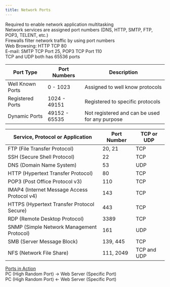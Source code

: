 ```yaml
---
title: Network Ports
---
```


Required to enable network application multitasking  
Network services are assigned port numbers (DNS, HTTP, SMTP, FTP, POP3, TELENT, etc.)  
Firewalls filter network traffic by using port numbers  
Web Browsing: HTTP TCP 80  
E-mail: SMTP TCP Port 25, POP3 TCP Port 110  
TCP and UDP both has 65536 ports

| Port Type        | Port Numbers  | Description                                    |
| ---------------- | ------------- | ---------------------------------------------- |
| Well Known Ports | 0 - 1023      | Assigned to well know protocols                |
| Registered Ports | 1024 - 49151  | Registered to specific protocols               |
| Dynamic Ports    | 49152 - 65535 | Not registered and can be used for any purpose |

| Service, Protocol or Application            | Port Number | TCP or UDP  |
| ------------------------------------------- | ----------- | ----------- |
| FTP (File Transfer Protocol)                | 20, 21      | TCP         |
| SSH (Secure Shell Protocol)                 | 22          | TCP         |
| DNS (Domain Name System)                    | 53          | UDP         |
| HTTP (Hypertext Transfer Protocol)          | 80          | TCP         |
| POP3 (Post Office Protocol v3)              | 110         | TCP         |
| IMAP4 (Internet Message Access Protocol v4) | 143         | TCP         |
| HTTPS (Hypertext Transfer Protocol Secure)  | 443         | TCP         |
| RDP (Remote Desktop Protocol)               | 3389        | TCP         |
| SNMP (Simple Network Management Protocol)   | 161         | UDP         |
| SMB (Server Message Block)                  | 139, 445    | TCP         |
| NFS (Network File Share)                    | 111, 2049   | TCP and UDP |

<u>Ports in Action</u>  
PC (High Random Port) → Web Server (Specific Port)  
PC (High Random Port) ← Web Server (Specific Port)